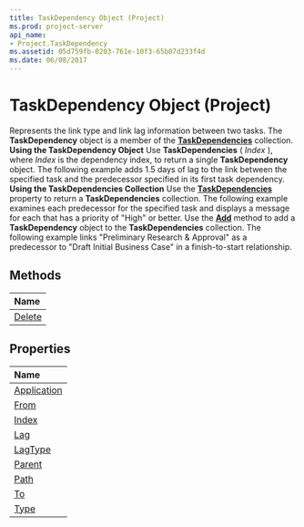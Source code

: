 ```yaml
---
title: TaskDependency Object (Project)
ms.prod: project-server
api_name:
- Project.TaskDependency
ms.assetid: 05d759fb-0203-761e-10f3-65b07d233f4d
ms.date: 06/08/2017
---
```



# TaskDependency Object (Project)



Represents the link type and link lag information between two tasks. The **TaskDependency** object is a member of the **[TaskDependencies](taskdependencies-object-project.md)** collection.
 **Using the TaskDependency Object**
Use **TaskDependencies** ( _Index_ ), where _Index_ is the dependency index, to return a single **TaskDependency** object. The following example adds 1.5 days of lag to the link between the specified task and the predecessor specified in its first task dependency.
 **Using the TaskDependencies Collection**
Use the **[TaskDependencies](http://msdn.microsoft.com/library/9c02fe5f-cb9e-a10e-bf9a-66b7600f8c64%28Office.15%29.aspx)** property to return a **TaskDependencies** collection. The following example examines each predecessor for the specified task and displays a message for each that has a priority of "High" or better.
Use the **[Add](http://msdn.microsoft.com/library/37e67ab2-ca7b-26c2-50e7-8a933b746489%28Office.15%29.aspx)** method to add a **TaskDependency** object to the **TaskDependencies** collection. The following example links "Preliminary Research &amp; Approval" as a predecessor to "Draft Initial Business Case" in a finish-to-start relationship.

## Methods



|**Name**|
|:-----|
|[Delete](http://msdn.microsoft.com/library/02ed131a-8035-5074-e88c-f0c64e6808ad%28Office.15%29.aspx)|

## Properties



|**Name**|
|:-----|
|[Application](http://msdn.microsoft.com/library/86e0bda9-123b-989d-e173-4d7224fc36b9%28Office.15%29.aspx)|
|[From](http://msdn.microsoft.com/library/76127fff-e8c0-f5b4-da5b-510a5f2222fa%28Office.15%29.aspx)|
|[Index](http://msdn.microsoft.com/library/709c6af8-e383-8d41-e4d5-2e928d450905%28Office.15%29.aspx)|
|[Lag](http://msdn.microsoft.com/library/d3370ea3-5485-24d5-e363-ec4b5a0ec95b%28Office.15%29.aspx)|
|[LagType](http://msdn.microsoft.com/library/0c055a94-ea5f-1267-0b61-d3a50c6bc9b4%28Office.15%29.aspx)|
|[Parent](http://msdn.microsoft.com/library/74ee0cd7-07cd-6be3-1e11-06b0eede5373%28Office.15%29.aspx)|
|[Path](http://msdn.microsoft.com/library/d6007a61-9079-7a19-93ea-94f3d6e880f1%28Office.15%29.aspx)|
|[To](http://msdn.microsoft.com/library/b2b26a7c-cbbd-c61c-a598-a04d9628fe0f%28Office.15%29.aspx)|
|[Type](http://msdn.microsoft.com/library/fb8203b5-72ab-8b10-6698-461a75fce588%28Office.15%29.aspx)|

